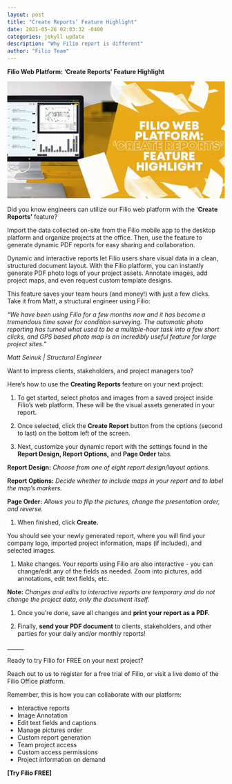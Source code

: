 ```yaml
---
layout: post
title: "Create Reports’ Feature Highlight"
date: 2021-05-26 02:03:32 -0400
categories: jekyll update
description: "Why Filio report is different"
author: "Filio Team"
---
```


**Filio Web Platform: ‘Create Reports’ Feature Highlight**

![Create Reports’ Feature Highlight](/assets/images/reportfeature.jpeg)

Did you know engineers can utilize our Filio web platform with the ‘**Create Reports’** feature? 

Import the data collected on-site from the Filio mobile app to the desktop platform and organize projects at the office. Then, use the feature to generate dynamic PDF reports for easy sharing and collaboration. 

Dynamic and interactive reports let Filio users share visual data in a clean, structured document layout. With the Filio platform, you can instantly generate PDF photo logs of your project assets. Annotate images, add project maps, and even request custom template designs.

This feature saves your team hours (and money!) with just a few clicks. Take it from Matt, a structural engineer using Filio: 

*“We have been using Filio for a few months now and it has become a tremendous time saver for condition surveying. The automatic photo reporting has turned what used to be a multiple-hour task into a few short clicks, and GPS based photo map is an incredibly useful feature for large project sites.”* 

*Matt Seinuk &#124; Structural Engineer*

Want to impress clients, stakeholders, and project managers too?

Here’s how to use the **Creating Reports** feature on your next project:

1) To get started, select photos and images from a saved project inside Filio’s web platform. These will be the visual assets generated in your report. 

1) Once selected, click the **Create Report** button from the options (second to last) on the bottom left of the screen.

1) Next, customize your dynamic report with the settings found in the **Report Design, Report Options,** and **Page Order** tabs. 

**Report Design:** *Choose from one of eight report design/layout options.* 

**Report Options:** *Decide whether to include maps in your report and to label the map’s markers.* 

**Page Order:** *Allows you to flip the pictures, change the presentation order, and reverse.* 

1) When finished, click **Create.**

You should see your newly generated report, where you will find your company logo, imported project information, maps (if included), and selected images. 

1) Make changes. Your reports using Filio are also interactive - you can change/edit any of the fields as needed. Zoom into pictures, add annotations, edit text fields, etc. 

**Note:** *Changes and edits to interactive reports are temporary and do not change the project data, only the document itself.* 

1) Once you’re done, save all changes and **print your report as a PDF.**

1) Finally, **send your PDF document** to clients, stakeholders, and other parties for your daily and/or monthly reports!

\_\_\_\_\_\_

Ready to try Filio for FREE on your next project? 

Reach out to us to register for a free trial of Filio, or visit a live demo of the Filio Office platform.

Remember, this is how you can collaborate with our platform:

- Interactive reports 
- Image Annotation 
- Edit text fields and captions
- Manage pictures order
- Custom report generation
- Team project access
- Custom access permissions
- Project information on demand

**[Try Filio FREE]**
